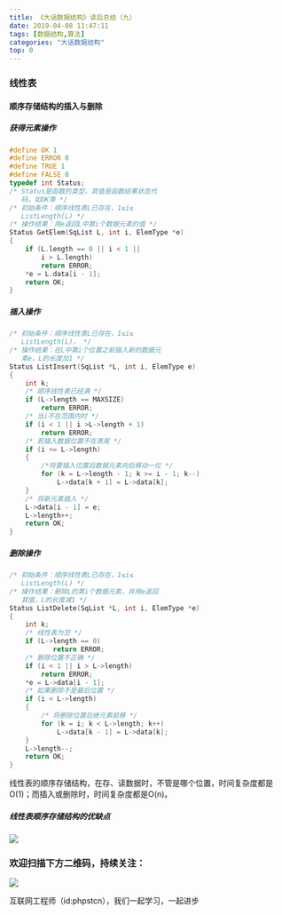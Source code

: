 ```yaml
---
title: 《大话数据结构》读后总结（九）
date: 2019-04-08 11:47:11
tags: [数据结构,算法]
categories: "大话数据结构"
top: 0
---
```

### 线性表
#### 顺序存储结构的插入与删除
##### 获得元素操作
```c
#define OK 1
#define ERROR 0
#define TRUE 1
#define FALSE 0
typedef int Status;
/* Status是函数的类型，其值是函数结果状态代
   码，如OK等 */
/* 初始条件：顺序线性表L已存在，1≤i≤
   ListLength(L) */
/* 操作结果：用e返回L中第i个数据元素的值 */
Status GetElem(SqList L, int i, ElemType *e)
{
    if (L.length == 0 || i < 1 || 
        i > L.length)
        return ERROR;
    *e = L.data[i - 1];
    return OK;
}
```
##### 插入操作

```c
/* 初始条件：顺序线性表L已存在，1≤i≤
   ListLength(L)， */
/* 操作结果：在L中第i个位置之前插入新的数据元
   素e，L的长度加1 */
Status ListInsert(SqList *L, int i, ElemType e)
{
    int k;
    /* 顺序线性表已经满 */
    if (L->length == MAXSIZE)                       
        return ERROR;
    /* 当i不在范围内时 */
    if (i < 1 || i >L->length + 1)                  
        return ERROR;
    /* 若插入数据位置不在表尾 */
    if (i <= L->length)                             
    {
        /*将要插入位置后数据元素向后移动一位 */
        for (k = L->length - 1; k >= i - 1; k--)    
            L->data[k + 1] = L->data[k];
    }
    /* 将新元素插入 */
    L->data[i - 1] = e;                             
    L->length++;
    return OK;
}
```
##### 删除操作
```c
/* 初始条件：顺序线性表L已存在，1≤i≤
   ListLength(L) */
/* 操作结果：删除L的第i个数据元素，并用e返回
   其值，L的长度减1 */
Status ListDelete(SqList *L, int i, ElemType *e)
{
    int k;
    /* 线性表为空 */
    if (L->length == 0)                    
           return ERROR;
    /* 删除位置不正确 */
    if (i < 1 || i > L->length)            
        return ERROR;
    *e = L->data[i - 1];
    /* 如果删除不是最后位置 */
    if (i < L->length)                     
    {
        /* 将删除位置后继元素前移 */
        for (k = i; k < L->length; k++)    
            L->data[k - 1] = L->data[k];
    }
    L->length--;
    return OK;
}
```
线性表的顺序存储结构，在存、读数据时，不管是哪个位置，时间复杂度都是O(1)；而插入或删除时，时间复杂度都是O(n)。
##### 线性表顺序存储结构的优缺点
![](http://ww1.sinaimg.cn/large/a616b9a4gy1g4y0hmhqpkj20w00g40tf.jpg)


### 欢迎扫描下方二维码，持续关注：
![](http://ww1.sinaimg.cn/large/a616b9a4gy1g4xzv954a4j20760763yo.jpg)

互联网工程师（id:phpstcn），我们一起学习，一起进步